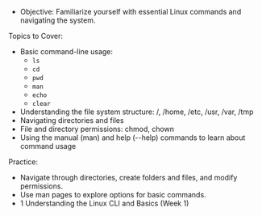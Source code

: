 * Objective: Familiarize yourself with essential Linux commands and navigating the system.

Topics to Cover:

* Basic command-line usage: 
    * ```ls```
    * ```cd```
    * ```pwd```
    * ```man```
    * ```echo```
    * ```clear```
* Understanding the file system structure: /, /home, /etc, /usr, /var, /tmp
* Navigating directories and files
* File and directory permissions: chmod, chown
* Using the manual (man) and help (--help) commands to learn about command usage

Practice:

* Navigate through directories, create folders and files, and modify permissions.
* Use man pages to explore options for basic commands.
* 1 Understanding the Linux CLI and Basics (Week 1)

